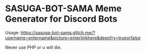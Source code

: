 # SASUGA-BOT-SAMA Meme Generator for Discord Bots


Usage:
https://sasuga-bot-sama.glitch.me/?username=entername&picture=enterlinkhere&deepfry=trueorfalse

Never use PHP or u will die. 
